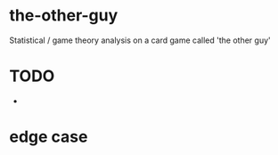 # the-other-guy
Statistical / game theory analysis on a card game called 'the other guy'

# TODO
* 


# edge case


